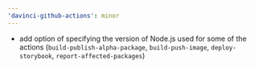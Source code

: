```yaml
---
'davinci-github-actions': minor
---
```


- add option of specifying the version of Node.js used for some of the actions (`build-publish-alpha-package`, `build-push-image`, `deploy-storybook`, `report-affected-packages`)
